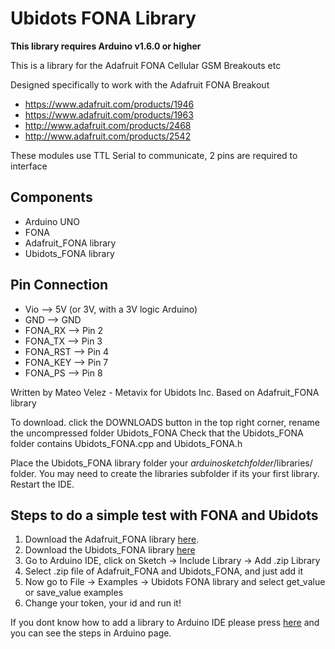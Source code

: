# Ubidots FONA Library 

**This library requires Arduino v1.6.0 or higher**

This is a library for the Adafruit FONA Cellular GSM Breakouts etc

Designed specifically to work with the Adafruit FONA Breakout
  * https://www.adafruit.com/products/1946
  * https://www.adafruit.com/products/1963
  * http://www.adafruit.com/products/2468
  * http://www.adafruit.com/products/2542

These modules use TTL Serial to communicate, 2 pins are required to interface

## Components

* Arduino UNO
* FONA
* Adafruit_FONA library
* Ubidots_FONA library

## Pin Connection

* Vio –> 5V (or 3V, with a 3V logic Arduino)
* GND –> GND
* FONA_RX –> Pin 2
* FONA_TX –> Pin 3
* FONA_RST –> Pin 4
* FONA_KEY –> Pin 7
* FONA_PS –> Pin 8


Written by Mateo Velez - Metavix for Ubidots Inc. Based on Adafruit_FONA library  

To download. click the DOWNLOADS button in the top right corner, rename the uncompressed folder Ubidots_FONA Check that the Ubidots_FONA folder contains Ubidots_FONA.cpp and Ubidots_FONA.h

Place the Ubidots_FONA library folder your *arduinosketchfolder*/libraries/ folder. 
You may need to create the libraries subfolder if its your first library. Restart the IDE.

## Steps to do a simple test with FONA and Ubidots

1. Download the Adafruit_FONA library [here](https://github.com/adafruit/Adafruit_FONA_Library/archive/1.3.0.zip).
2. Download the Ubidots_FONA library [here](https://github.com/ubidots/ubidots-fona/archive/1.0.0.zip)
3. Go to Arduino IDE, click on Sketch -> Include Library -> Add .zip Library
4. Select .zip file of Adafruit_FONA and Ubidots_FONA, and just add it
5. Now go to File -> Examples -> Ubidots FONA library and select get_value or save_value examples
6. Change your token, your id and run it!  

If you dont know how to add a library to Arduino IDE please press [here](https://www.arduino.cc/en/Guide/Libraries) and you can see the steps in Arduino page.